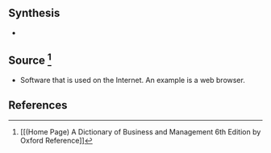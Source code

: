 ## Synthesis
- 
## Source [^1]
- Software that is used on the Internet. An example is a web browser.
## References

[^1]: [[(Home Page) A Dictionary of Business and Management 6th Edition by Oxford Reference]]